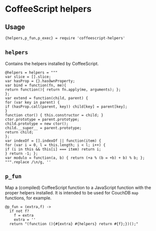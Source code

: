 CoffeeScript helpers
====================

Usage
-----

`{helpers,p_fun,p_exec} = require 'coffeescript-helpers'`

`helpers`
---------

Contains the helpers installed by CoffeeScript.

    @helpers = helpers = """
    var slice = [].slice;
    var hasProp = {}.hasOwnProperty;
    var bind = function(fn, me){
    return function(){ return fn.apply(me, arguments); };
    };
    var extend = function(child, parent) {
    for (var key in parent) {
    if (hasProp.call(parent, key)) child[key] = parent[key];
    }
    function ctor() { this.constructor = child; }
    ctor.prototype = parent.prototype;
    child.prototype = new ctor();
    child.__super__ = parent.prototype;
    return child;
    };
    var indexOf = [].indexOf || function(item) {
    for (var i = 0, l = this.length; i < l; i++) {
    if (i in this && this[i] === item) return i;
    } return -1; };
    var modulo = function(a, b) { return (+a % (b = +b) + b) % b; };
    """.replace /\n/g, ''

`p_fun`
-------

Map a (compiled) CoffeeScript function to a JavaScript function with the proper helpers installed. It is intended to be used for CouchDB `map` functions, for example.

    @p_fun = (extra,f) ->
      if not f?
        f = extra
        extra = ''
      return "(function (){#{extra} #{helpers} return #{f};})();"

